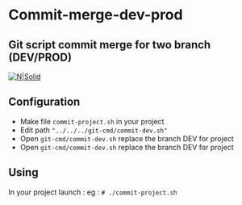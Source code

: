 # Commit-merge-dev-prod
## Git script commit merge for two branch (DEV/PROD)

[![N|Solid](https://brichard.lead-code-group.com/bz.png)](https://brichard.lead-code-group.com)

## Configuration

- Make file `commit-project.sh` in your project
- Edit path `"../../../git-cmd/commit-dev.sh"`
- Open `git-cmd/commit-dev.sh` replace the branch DEV for project
- Open `git-cmd/commit-dev.sh` replace the branch DEV for project

## Using 
In your project launch :
eg : `# ./commit-project.sh`

